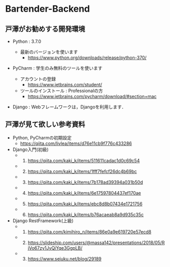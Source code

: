 # Bartender-Backend
## 戸澤がお勧めする開発環境
- Python : 3.7.0
    - 最新のバージョンを使います
        - https://www.python.org/downloads/release/python-370/

- PyCharm : 学生のみ無料のツールを使います
    - アカウントの登録
        - https://www.jetbrains.com/student/
    - ツールのインストール : Professionalの方
        - https://www.jetbrains.com/pycharm/download/#section=mac

- Django : Webフレームワークは，Djangoを利用します． 
## 戸澤が見て欲しい参考資料
- Python, PyCharmの初期設定
    - https://qiita.com/livlea/items/d76e11cb9f776c433286
- Django入門(初級)
    - 1. https://qiita.com/kaki_k/items/511611cadac1d0c69c54
    - 2. https://qiita.com/kaki_k/items/1fff7fefcf26dc4b69bc
    - 3. https://qiita.com/kaki_k/items/7b178ad39394a031b50d
    - 4. https://qiita.com/kaki_k/items/6e17597804437ef170ae
    - 5. https://qiita.com/kaki_k/items/ebc8d8b07434e1721756
    - 6. https://qiita.com/kaki_k/items/b76acaeab8a9d935c35c
- Django RestFramework(上級)
    - 1. https://qiita.com/kimihiro_n/items/86e0a9e619720e57ecd8
    - 2. https://slideship.com/users/@massa142/presentations/2018/05/RjVo67zy1JyQiYqe3GgpLB/
    - 3. https://www.sejuku.net/blog/29189
